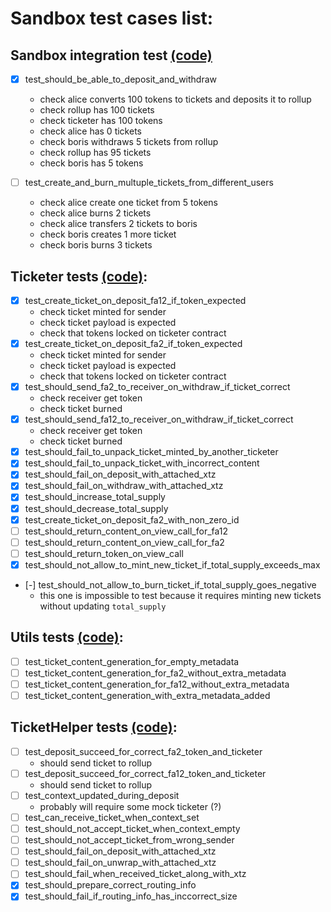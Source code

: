 # Sandbox test cases list:

## Sandbox integration test [(code)](test_communication.py)
- [x] test_should_be_able_to_deposit_and_withdraw
    - check alice converts 100 tokens to tickets and deposits it to rollup
    - check rollup has 100 tickets
    - check ticketer has 100 tokens
    - check alice has 0 tickets
    - check boris withdraws 5 tickets from rollup
    - check rollup has 95 tickets
    - check boris has 5 tokens

- [ ] test_create_and_burn_multuple_tickets_from_different_users
    - check alice create one ticket from 5 tokens
    - check alice burns 2 tickets
    - check alice transfers 2 tickets to boris
    - check boris creates 1 more ticket
    - check boris burns 3 tickets

## Ticketer tests [(code)](test_ticketer.py):
- [x] test_create_ticket_on_deposit_fa12_if_token_expected
    - check ticket minted for sender
    - check ticket payload is expected
    - check that tokens locked on ticketer contract
- [x] test_create_ticket_on_deposit_fa2_if_token_expected
    - check ticket minted for sender
    - check ticket payload is expected
    - check that tokens locked on ticketer contract
- [x] test_should_send_fa2_to_receiver_on_withdraw_if_ticket_correct
    - check receiver get token
    - check ticket burned
- [x] test_should_send_fa12_to_receiver_on_withdraw_if_ticket_correct
    - check receiver get token
    - check ticket burned
- [x] test_should_fail_to_unpack_ticket_minted_by_another_ticketer
- [x] test_should_fail_to_unpack_ticket_with_incorrect_content
- [x] test_should_fail_on_deposit_with_attached_xtz
- [x] test_should_fail_on_withdraw_with_attached_xtz
- [x] test_should_increase_total_supply
- [x] test_should_decrease_total_supply
- [x] test_create_ticket_on_deposit_fa2_with_non_zero_id
- [ ] test_should_return_content_on_view_call_for_fa12
- [ ] test_should_return_content_on_view_call_for_fa2
- [ ] test_should_return_token_on_view_call
- [x] test_should_not_allow_to_mint_new_ticket_if_total_supply_exceeds_max
- [-] test_should_not_allow_to_burn_ticket_if_total_supply_goes_negative
    - this one is impossible to test because it requires minting new tickets without updating `total_supply`

## Utils tests [(code)](test_utils.py):
- [ ] test_ticket_content_generation_for_empty_metadata
- [ ] test_ticket_content_generation_for_fa2_without_extra_metadata
- [ ] test_ticket_content_generation_for_fa12_without_extra_metadata
- [ ] test_ticket_content_generation_with_extra_metadata_added

## TicketHelper tests [(code)](test_ticket_helper.py):
- [ ] test_deposit_succeed_for_correct_fa2_token_and_ticketer
    - should send ticket to rollup
- [ ] test_deposit_succeed_for_correct_fa12_token_and_ticketer
    - should send ticket to rollup
- [ ] test_context_updated_during_deposit
    - probably will require some mock ticketer (?)
- [ ] test_can_receive_ticket_when_context_set
- [ ] test_should_not_accept_ticket_when_context_empty
- [ ] test_should_not_accept_ticket_from_wrong_sender
- [ ] test_should_fail_on_deposit_with_attached_xtz
- [ ] test_should_fail_on_unwrap_with_attached_xtz
- [ ] test_should_fail_when_received_ticket_along_with_xtz
- [x] test_should_prepare_correct_routing_info
- [x] test_should_fail_if_routing_info_has_inccorrect_size
